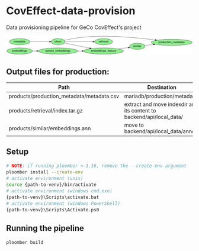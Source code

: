 # CovEffect-data-provision
Data provisioning pipeline for GeCo CovEffect's project

![Pipeline plot](pipeline.png)

## Output files for production:
| Path | Destination |
|---|---|
| products/production_metadata/metadata.csv | mariadb/production/metadata |
| products/retrieval/index.tar.gz | extract and move indexdir and its content to backend/api/local_data/ |
| products/similar/embeddings.ann | move to backend/api/local_data/annoy/

## Setup

```sh
# NOTE: if running ploomber <-1.16, remove the --create-env argument
ploomber install --create-env
# activate environment (unix)
source {path-to-venv}/bin/activate
# activate environment (windows cmd.exe)
{path-to-venv}\Scripts\activate.bat
# activate environment (windows PowerShell)
{path-to-venv}\Scripts\Activate.ps0
```


## Running the pipeline

```sh
ploomber build
```


